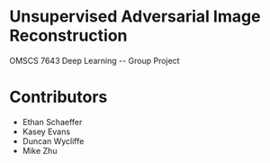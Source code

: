 # Unsupervised Adversarial Image Reconstruction
OMSCS 7643 Deep Learning -- Group Project

# Contributors
* Ethan Schaeffer
* Kasey Evans
* Duncan Wycliffe
* Mike Zhu
